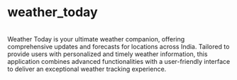 # weather_today
</br>
Weather Today is your ultimate weather companion, offering comprehensive updates and forecasts for locations across India. Tailored to provide users with personalized and timely weather information, this application combines advanced functionalities with a user-friendly interface to deliver an exceptional weather tracking experience.
